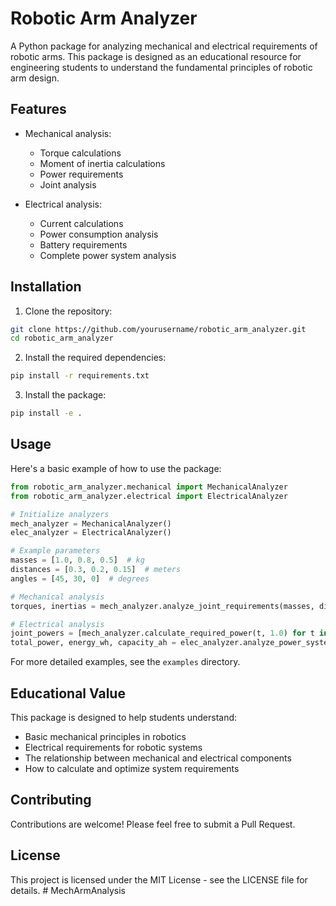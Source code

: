 # Robotic Arm Analyzer

A Python package for analyzing mechanical and electrical requirements of robotic arms. This package is designed as an educational resource for engineering students to understand the fundamental principles of robotic arm design.

## Features

- Mechanical analysis:
  - Torque calculations
  - Moment of inertia calculations
  - Power requirements
  - Joint analysis

- Electrical analysis:
  - Current calculations
  - Power consumption analysis
  - Battery requirements
  - Complete power system analysis

## Installation

1. Clone the repository:
```bash
git clone https://github.com/yourusername/robotic_arm_analyzer.git
cd robotic_arm_analyzer
```

2. Install the required dependencies:
```bash
pip install -r requirements.txt
```

3. Install the package:
```bash
pip install -e .
```

## Usage

Here's a basic example of how to use the package:

```python
from robotic_arm_analyzer.mechanical import MechanicalAnalyzer
from robotic_arm_analyzer.electrical import ElectricalAnalyzer

# Initialize analyzers
mech_analyzer = MechanicalAnalyzer()
elec_analyzer = ElectricalAnalyzer()

# Example parameters
masses = [1.0, 0.8, 0.5]  # kg
distances = [0.3, 0.2, 0.15]  # meters
angles = [45, 30, 0]  # degrees

# Mechanical analysis
torques, inertias = mech_analyzer.analyze_joint_requirements(masses, distances, angles)

# Electrical analysis
joint_powers = [mech_analyzer.calculate_required_power(t, 1.0) for t in torques]
total_power, energy_wh, capacity_ah = elec_analyzer.analyze_power_system(joint_powers, 2.0)
```

For more detailed examples, see the `examples` directory.

## Educational Value

This package is designed to help students understand:
- Basic mechanical principles in robotics
- Electrical requirements for robotic systems
- The relationship between mechanical and electrical components
- How to calculate and optimize system requirements

## Contributing

Contributions are welcome! Please feel free to submit a Pull Request.

## License

This project is licensed under the MIT License - see the LICENSE file for details. # MechArmAnalysis
